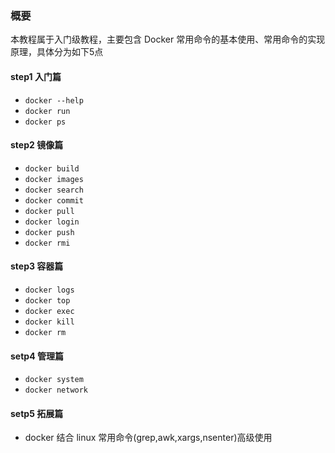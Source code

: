 ### 概要 
本教程属于入门级教程，主要包含 Docker 常用命令的基本使用、常用命令的实现原理，具体分为如下5点

#### step1 入门篇
* `docker --help`
* `docker run`
* `docker ps`

#### step2 镜像篇
* `docker build`
* `docker images`
* `docker search`
* `docker commit`
* `docker pull`
* `docker login`
* `docker push`
* `docker rmi`

#### step3 容器篇
* `docker logs`
* `docker top`
* `docker exec`
* `docker kill`
* `docker rm`

#### setp4 管理篇
* `docker system`
* `docker network`

#### setp5 拓展篇
* docker 结合 linux 常用命令(grep,awk,xargs,nsenter)高级使用
